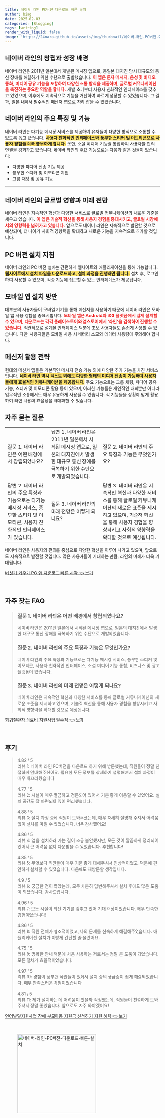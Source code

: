 ```yaml
---
title: 네이버 라인 PC버전 다운로드 빠른 설치
author: bing
date: 2025-02-03
categories: [Blogging]
tags: [writing]
render_with_liquid: false
image: 'https://24nara.github.io/assets/img/thumbnail/네이버-라인-PC버전-다운로드-빠른-설치.webp'
---
```



<h2 id='네이버 라인의 창립과 성장 배경'>네이버 라인의 창립과 성장 배경</h2>

<p>네이버 라인은 2011년 일본에서 개발된 메시징 앱으로, 동일본 대지진 당시 대규모의 통신 장애를 해결하기 위한 수단으로 출발했습니다. <b><span style="color: #ee2323;">이 앱은 문자 메시지, 음성 및 비디오 통화, 미디어 공유 기능을 포함하여 다양한 소통 방식을 제공하며, 글로벌 커뮤니케이션을 촉진하는 중요한 역할을 합니다.</span></b> 개발 초기부터 사용자 친화적인 인터페이스를 갖추고 있었으며, 이후에도 지속적으로 기능을 개선하여 빠르게 성장할 수 있었습니다. 그 결과, 일본 내에서 필수적인 메신저 앱으로 자리 잡을 수 있었습니다.</p>

<h2 id='네이버 라인의 주요 특징 및 기능'>네이버 라인의 주요 특징 및 기능</h2>

<p>네이버 라인은 다기능 메시징 서비스를 제공하여 유저들이 다양한 방식으로 소통할 수 있도록 돕고 있습니다. <b><span style="background-color: #ffe066;">사용자 친화적인 인터페이스와 풍부한 스티커 및 이모티콘으로 사용자 경험을 더욱 풍부하게 합니다.</span></b> 또한, 소셜 미디어 기능을 통합하여 사용자들 간의 연결을 강화하고 있습니다. 네이버 라인의 주요 기능으로는 다음과 같은 것들이 있습니다:</p>

<ul>
    <li>다양한 미디어 전송 기능 제공</li>
    <li>풍부한 스티커 및 이모티콘 지원</li>
    <li>그룹 채팅 및 공유 기능</li>
</ul>

<hr />

<h2 id='네이버 라인의 글로벌 영향과 미래 전망'>네이버 라인의 글로벌 영향과 미래 전망</h2>

<p>네이버 라인은 지속적인 혁신과 다양한 서비스로 글로벌 커뮤니케이션의 새로운 기준을 세우고 있습니다. <b><span style="color: #ee2323;">이 앱은 기술적 혁신을 통해 사용자 경험을 증대시키고, 글로벌 시장에서의 영향력을 넓혀가고 있습니다.</span></b> 앞으로도 네이버 라인은 지속적으로 발전할 것으로 예상되며, 더 나아가 사회적 영향력을 확대하고 새로운 기능을 지속적으로 추가할 것입니다.</p>

<h2 id='PC 버전 설치 지침'>PC 버전 설치 지침</h2>

<p>네이버 라인의 PC 버전 설치는 간편하게 웹사이트와 애플리케이션을 통해 가능합니다. <b><span style="background-color: #ffe066;">웹사이트에서 설치 파일을 다운로드하고, 설치 과정을 진행하면 됩니다.</span></b> 설치 후, 로그인하여 사용할 수 있으며, 각종 기능에 접근할 수 있는 인터페이스가 제공됩니다.</p>

<h2 id='모바일 앱 설치 방안'>모바일 앱 설치 방안</h2>

<p>대부분의 사용자들이 모바일 기기를 통해 메신저를 사용하기 때문에 네이버 라인은 모바일 앱 사용 경험을 중요시합니다. <b><span style="color: #ee2323;">모바일 앱은 Android와 iOS 플랫폼에서 쉽게 설치할 수 있으며, 다운로드는 각각 플레이스토어와 앱스토어에서 '라인'을 검색하여 진행할 수 있습니다.</span></b> 직관적으로 설계된 인터페이스 덕분에 초보 사용자들도 손쉽게 사용할 수 있습니다. 다만, 사용자들은 모바일 사용 시 배터리 소모와 데이터 사용량에 주의해야 합니다.</p>

<h2 id='메신저 활용 전략'>메신저 활용 전략</h2>

<p>현대의 메신저 앱들은 기본적인 메시지 전송 기능 외에 다양한 추가 기능을 가진 서비스입니다. <b><span style="background-color: #ffe066;">네이버 라인 역시 텍스트 외에도 다양한 형태의 미디어 전송이 가능하여 사용자들에게 효율적인 커뮤니케이션을 제공합니다.</span></b> 주요 기능으로는 그룹 채팅, 미디어 공유기능, 스티커 및 이모티콘 활용 등이 있으며, 이러한 기능들은 개인적인 대화뿐만 아니라 업무적인 소통에서도 매우 유용하게 사용될 수 있습니다. 각 기능들을 상황에 맞게 활용하여 라인 사용의 효율성을 극대화할 수 있습니다.</p>

<h2 id='자주 묻는 질문'>자주 묻는 질문</h2>

<table>
    <tr>
        <td>질문 1. 네이버 라인은 어떤 배경에서 창립되었나요?</td>
        <td>답변 1. 네이버 라인은 2011년 일본에서 시작된 메시징 앱으로, 일본의 대지진에서 발생한 대규모 통신 장애를 극복하기 위한 수단으로 개발되었습니다.</td>
        <td>질문 2. 네이버 라인의 주요 특징과 기능은 무엇인가요?</td>
    </tr>
    <tr>
        <td>답변 2. 네이버 라인의 주요 특징과 기능으로는 다기능 메시징 서비스, 풍부한 스티커 및 이모티콘, 사용자 친화적인 인터페이스가 있습니다.</td>
        <td>질문 3. 네이버 라인의 미래 전망은 어떻게 되나요?</td>
        <td>답변 3. 네이버 라인은 지속적인 혁신과 다양한 서비스를 통해 글로벌 커뮤니케이션의 새로운 표준을 제시하고 있으며, 기술적 혁신을 통해 사용자 경험을 향상시키고 사회적 영향력을 확대할 것으로 예상됩니다.</td>
    </tr>
</table>

<p>네이버 라인은 사용자의 편의를 중심으로 다양한 혁신을 이루어 나가고 있으며, 앞으로도 지속적으로 발전할 것입니다. 많은 사용자들이 기대하는 만큼, 라인의 미래가 더욱 기대됩니다.</p>


<p><a class="click-button" title="버섯커 키우기 PC 앱 다운로드 빠른 시작" href="https://24nara.github.io/posts/%EB%B2%84%EC%84%AF%EC%BB%A4-%ED%82%A4%EC%9A%B0%EA%B8%B0-PC-%EC%95%B1-%EB%8B%A4%EC%9A%B4%EB%A1%9C%EB%93%9C-%EB%B9%A0%EB%A5%B8-%EC%8B%9C%EC%9E%91/" rel="dofollow">버섯커 키우기 PC 앱 다운로드 빠른 시작 👈 보기</a></p><br>
<h2 id='자주_찾는_FAQ'>자주 찾는 FAQ</h2>
<div itemscope="" itemtype="https://schema.org/FAQPage"> 
<blockquote> 
<div itemscope="" itemprop="mainEntity" itemtype="https://schema.org/Question"> 
<h3 itemprop="name">질문 1. 네이버 라인은 어떤 배경에서 창립되었나요?</h3> 
<div itemscope="" itemprop="acceptedAnswer" itemtype="https://schema.org/Answer"> 
<span itemprop="text"> 
<p>네이버 라인은 2011년 일본에서 시작된 메시징 앱으로, 일본의 대지진에서 발생한 대규모 통신 장애를 극복하기 위한 수단으로 개발되었습니다.</p> 
</span> 
</div> 
</div> 
<div itemscope="" itemprop="mainEntity" itemtype="https://schema.org/Question"> 
<h3 itemprop="name">질문 2. 네이버 라인의 주요 특징과 기능은 무엇인가요?</h3> 
<div itemscope="" itemprop="acceptedAnswer" itemtype="https://schema.org/Answer"> 
<span itemprop="text"> 
<p>네이버 라인의 주요 특징과 기능으로는 다기능 메시징 서비스, 풍부한 스티커 및 이모티콘, 사용자 친화적인 인터페이스, 소셜 미디어 기능 통합, 비즈니스 및 광고 플랫폼이 있습니다.</p> 
</span> 
</div> 
</div> 
<div itemscope="" itemprop="mainEntity" itemtype="https://schema.org/Question"> 
<h3 itemprop="name">질문 3. 네이버 라인의 미래 전망은 어떻게 되나요?</h3> 
<div itemscope="" itemprop="acceptedAnswer" itemtype="https://schema.org/Answer"> 
<span itemprop="text"> 
<p>네이버 라인은 지속적인 혁신과 다양한 서비스를 통해 글로벌 커뮤니케이션의 새로운 표준을 제시하고 있으며, 기술적 혁신을 통해 사용자 경험을 향상시키고 사회적 영향력을 확대할 것으로 예상됩니다.</p> 
</span> 
</div> 
</div> 
</blockquote> 
</div>
<p><a class="click-button" title="희귀질환자 의료비 지원사업 필수적" href="https://24nara.github.io/posts/%ED%9D%AC%EA%B7%80%EC%A7%88%ED%99%98%EC%9E%90-%EC%9D%98%EB%A3%8C%EB%B9%84-%EC%A7%80%EC%9B%90%EC%82%AC%EC%97%85-%ED%95%84%EC%88%98%EC%A0%81/" rel="dofollow">희귀질환자 의료비 지원사업 필수적 👈 보기</a></p><br>
<h2 id='후기'>후기</h2>
<div itemscope itemtype="https://schema.org/Product">
  <blockquote>
  <div itemprop="review" itemscope itemtype="https://schema.org/Review">
      <div itemprop="reviewRating" itemscope itemtype="https://schema.org/Rating"> <span itemprop="ratingValue">4.82</span> / <span itemprop="bestRating">5</span> </div>
      <span itemprop="reviewBody">리뷰 1: 네이버 라인 PC버전을 다운로드 하기 위해 방문했는데, 직원들이 정말 친절하게 안내해주셨어요. 필요한 모든 정보를 상세하게 설명해져서 설치 과정이 매우 매끄러웠습니다.</span>
  </div>
  <br>
  <div itemprop="review" itemscope itemtype="https://schema.org/Review">
      <div itemprop="reviewRating" itemscope itemtype="https://schema.org/Rating"> <span itemprop="ratingValue">4.77</span> / <span itemprop="bestRating">5</span> </div>
      <span itemprop="reviewBody">리뷰 2: 시설이 매우 깔끔하고 정돈되어 있어서 기분 좋게 이용할 수 있었어요. 설치 공간도 잘 마련되어 있어 편리했습니다.</span>
  </div>
  <br>
  <div itemprop="review" itemscope itemtype="https://schema.org/Review">
      <div itemprop="reviewRating" itemscope itemtype="https://schema.org/Rating"> <span itemprop="ratingValue">4.88</span> / <span itemprop="bestRating">5</span> </div>
      <span itemprop="reviewBody">리뷰 3: 설치 과정 중에 직원이 도와주셨는데, 매우 자세히 설명해 주셔서 어려움 없이 설치를 마칠 수 있었습니다. 너무 감사했어요!</span>
  </div>
  <br>
  <div itemprop="review" itemscope itemtype="https://schema.org/Review">
      <div itemprop="reviewRating" itemscope itemtype="https://schema.org/Rating"> <span itemprop="ratingValue">4.86</span> / <span itemprop="bestRating">5</span> </div>
      <span itemprop="reviewBody">리뷰 4: 앱을 설치하러 가는 길이 조금 불안했지만, 모든 것이 깔끔하게 정리되어 있어서 큰 어려움 없이 다운받을 수 있었습니다. 추천합니다!</span>
  </div>
  <br>
  <div itemprop="review" itemscope itemtype="https://schema.org/Review">
      <div itemprop="reviewRating" itemscope itemtype="https://schema.org/Rating"> <span itemprop="ratingValue">4.85</span> / <span itemprop="bestRating">5</span> </div>
      <span itemprop="reviewBody">리뷰 5: 무엇보다 직원들이 매우 기분 좋게 대해주셔서 인상적이었고, 덕분에 편안하게 설치할 수 있었습니다. 다음에도 재방문할 생각입니다.</span>
  </div>
  <br>
  <div itemprop="review" itemscope itemtype="https://schema.org/Review">
      <div itemprop="reviewRating" itemscope itemtype="https://schema.org/Rating"> <span itemprop="ratingValue">4.9</span> / <span itemprop="bestRating">5</span> </div>
      <span itemprop="reviewBody">리뷰 6: 궁금한 점이 많았는데, 모두 차분히 답변해주셔서 설치 후에도 많은 도움이 되었습니다. 감사드립니다.</span>
  </div>
  <br>
  <div itemprop="review" itemscope itemtype="https://schema.org/Review">
      <div itemprop="reviewRating" itemscope itemtype="https://schema.org/Rating"> <span itemprop="ratingValue">4.96</span> / <span itemprop="bestRating">5</span> </div>
      <span itemprop="reviewBody">리뷰 7: 모든 시설이 최신 기기를 갖추고 있어 기대 이상이었습니다. 매우 만족한 경험이었습니다!</span>
  </div>
  <br>
  <div itemprop="review" itemscope itemtype="https://schema.org/Review">
      <div itemprop="reviewRating" itemscope itemtype="https://schema.org/Rating"> <span itemprop="ratingValue">4.86</span> / <span itemprop="bestRating">5</span> </div>
      <span itemprop="reviewBody">리뷰 8: 직원 전체가 협조적이었고, 나의 문제를 신속하게 해결해주었습니다. 애플리케이션 설치가 이렇게 간단할 줄 몰랐어요.</span>
  </div>
  <br>
  <div itemprop="review" itemscope itemtype="https://schema.org/Review">
      <div itemprop="reviewRating" itemscope itemtype="https://schema.org/Rating"> <span itemprop="ratingValue">4.75</span> / <span itemprop="bestRating">5</span> </div>
      <span itemprop="reviewBody">리뷰 9: 명확한 안내 덕분에 처음 사용하는 저로서는 정말 큰 도움이 되었습니다. 모든 절차가 효율적이었습니다.</span>
  </div>
  <br>
  <div itemprop="review" itemscope itemtype="https://schema.org/Review">
      <div itemprop="reviewRating" itemscope itemtype="https://schema.org/Rating"> <span itemprop="ratingValue">4.97</span> / <span itemprop="bestRating">5</span> </div>
      <span itemprop="reviewBody">리뷰 10: 경험이 풍부한 직원들이 있어서 설치 중의 궁금증이 쉽게 해결되었습니다. 매우 만족스러운 경험이었습니다!</span>
  </div>
  <br>
  <div itemprop="review" itemscope itemtype="https://schema.org/Review">
      <div itemprop="reviewRating" itemscope itemtype="https://schema.org/Rating"> <span itemprop="ratingValue">4.81</span> / <span itemprop="bestRating">5</span> </div>
      <span itemprop="reviewBody">리뷰 11: 제가 설치하는 데 어려움이 있을까 걱정했는데, 직원들이 친절하게 도와주셔서 정말 좋았습니다. 앞으로도 자주 와야겠어요!</span>
  </div>
  </blockquote>
</div>
<p><a class="click-button" title="언어발달지원사업 장애 부모아동 지원금 신청하기 지원 혜택" href="https://24nara.github.io/posts/%EC%96%B8%EC%96%B4%EB%B0%9C%EB%8B%AC%EC%A7%80%EC%9B%90%EC%82%AC%EC%97%85-%EC%9E%A5%EC%95%A0-%EB%B6%80%EB%AA%A8%EC%95%84%EB%8F%99-%EC%A7%80%EC%9B%90%EA%B8%88-%EC%8B%A0%EC%B2%AD%ED%95%98%EA%B8%B0-%EC%A7%80%EC%9B%90-%ED%98%9C%ED%83%9D/" rel="dofollow">언어발달지원사업 장애 부모아동 지원금 신청하기 지원 혜택 👈 보기</a></p><br>
<figure class="image"><img src="https://24nara.github.io/assets/img/thumbnail/네이버-라인-PC버전-다운로드-빠른-설치.webp" alt="네이버-라인-PC버전-다운로드-빠른-설치" width="256" height="256"></figure>